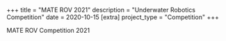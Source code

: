 +++
title = "MATE ROV 2021"
description = "Underwater Robotics Competition"
date = 2020-10-15
[extra]
project_type = "Competition"
+++

MATE ROV Competition 2021
